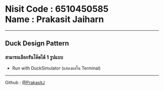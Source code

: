 <h1>
    Nisit Code : 6510450585 
    </br> 
    Name : Prakasit Jaiharn
</h1>

<hr />

<h2>Duck Design Pattern</h2>

<h3>สามารถเลือกรันโค๊ดได้ 1 รูปแบบ</h3>
<ul>
    <li>Run with DuckSimulator (แสดงผลใน Terminal)</li>
</ul>

<hr />

<footer>
    <p>Github : <a href="https://github.com/PrakasitJ">@PrakasitJ</a></p>
</footer>
